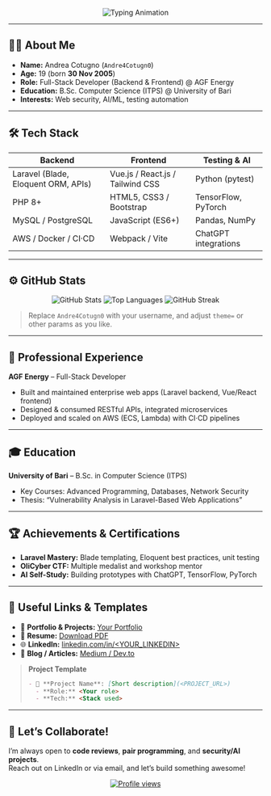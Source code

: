 <!--
👋 Hi there! I’m Andrea Cotugno (Andre4Cotugn0)
🔭 Full-Stack Developer @ AGF Energy (BE & FE)
🌱 Self-studying Artificial Intelligence & Cybersecurity
⚡ Fun: CTFs (OliCyber), clean code, automations
-->

<p align="center">
  <img 
    src="https://readme-typing-svg.herokuapp.com?font=Fira+Code&size=24&duration=3000&pause=1000&color=00FF00&width=700&height=100&lines=👋+Hello,+I%E2%80%99m+Andrea+Cotugno;(Andre4Cotugn0);Full-Stack+Developer+@+AGF+Energy;AI+%26+Cybersecurity+Enthusiast" 
    alt="Typing Animation"
  />
</p>

---

## 👨‍💻 About Me

- **Name:** Andrea Cotugno (`Andre4Cotugn0`)  
- **Age:** 19 (born **30 Nov 2005**)  
- **Role:** Full-Stack Developer (Backend & Frontend) @ AGF Energy  
- **Education:** B.Sc. Computer Science (ITPS) @ University of Bari  
- **Interests:** Web security, AI/ML, testing automation

---

## 🛠️ Tech Stack

| Backend                                | Frontend                            | Testing & AI        |
|----------------------------------------|-------------------------------------|---------------------|
| Laravel (Blade, Eloquent ORM, APIs)    | Vue.js / React.js / Tailwind CSS    | Python (pytest)     |
| PHP 8+                                 | HTML5, CSS3 / Bootstrap             | TensorFlow, PyTorch |
| MySQL / PostgreSQL                     | JavaScript (ES6+)                   | Pandas, NumPy       |
| AWS / Docker / CI·CD                   | Webpack / Vite                      | ChatGPT integrations|

---

## ⚙️ GitHub Stats

<p align="center">
  <img src="https://github-readme-stats.vercel.app/api?username=Andre4Cotugn0&show_icons=true&theme=dark&count_private=true" alt="GitHub Stats" />
  <img src="https://github-readme-stats.vercel.app/api/top-langs/?username=Andre4Cotugn0&layout=compact&theme=dark" alt="Top Languages" />
  <img src="https://github-readme-streak-stats.herokuapp.com/?user=Andre4Cotugn0&theme=dark" alt="GitHub Streak" />
</p>

> Replace `Andre4Cotugn0` with your username, and adjust `theme=` or other params as you like.

---

## 💼 Professional Experience

**AGF Energy** – Full-Stack Developer  
- Built and maintained enterprise web apps (Laravel backend, Vue/React frontend)  
- Designed & consumed RESTful APIs, integrated microservices  
- Deployed and scaled on AWS (ECS, Lambda) with CI·CD pipelines  

---

## 🎓 Education

**University of Bari** – B.Sc. in Computer Science (ITPS)  
- Key Courses: Advanced Programming, Databases, Network Security  
- Thesis: “Vulnerability Analysis in Laravel-Based Web Applications”

---

## 🏆 Achievements & Certifications

- **Laravel Mastery:** Blade templating, Eloquent best practices, unit testing  
- **OliCyber CTF:** Multiple medalist and workshop mentor  
- **AI Self-Study:** Building prototypes with ChatGPT, TensorFlow, PyTorch  

---

## 🔗 Useful Links & Templates

- 📂 **Portfolio & Projects:** [Your Portfolio](<YOUR_PORTFOLIO_URL>)  
- 📄 **Resume:** [Download PDF](<YOUR_CV_PDF_URL>)  
- 🌐 **LinkedIn:** [linkedin.com/in/<YOUR_LINKEDIN>](https://www.linkedin.com/in/<YOUR_LINKEDIN>)  
- 📝 **Blog / Articles:** [Medium / Dev.to](<YOUR_BLOG_URL>)

> **Project Template**  
> ```md
> - 📂 **Project Name**: [Short description](<PROJECT_URL>)
>   - **Role:** <Your role>
>   - **Tech:** <Stack used>
> ```

---

## 🤝 Let’s Collaborate!

I’m always open to **code reviews**, **pair programming**, and **security/AI projects**.  
Reach out on LinkedIn or via email, and let’s build something awesome!

<div align="center">
  <a href="https://komarev.com/ghpvc/?username=Andre4Cotugn0&color=blue">
    <img src="https://komarev.com/ghpvc/?username=Andre4Cotugn0&color=blue" alt="Profile views" />
  </a>
</div>
